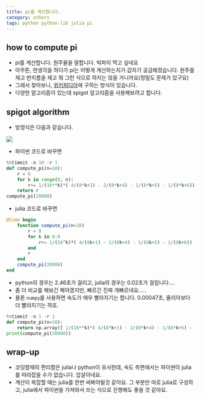 ```yaml
---
title: pi를 계산합니다. 
category: others
tags: python python-lib julia pi 
---
```


## how to compute pi

- pi를 계산합니다. 원주율을 말합니다. 빅파이 먹고 싶네요 
- 아무튼, 딴생각을 하다가 pi는 어떻게 계산하는지가 갑자기 궁금해졌습니다. 원주를 재고 반지름을 재고 뭐 그런 식으로 하지는 않을 거니까요(정밀도 문제가 있구요)
- 그래서 찾아보니, [위키피디아](https://en.wikipedia.org/wiki/Pi)에 구하는 방식이 있습니다. 
- 다양한 알고리즘이 있는데 spigot 알고리즘을 사용해보려고 합니다. 

## spigot algorithm 

- 방정식은 다음과 같습니다. 

![](https://wikimedia.org/api/rest_v1/media/math/render/svg/5be33d7e24e7ab4d284dd957955227fb6faee2d3)

- 파이썬 코드로 바꾸면 

```python
%%timeit -n 10 -r 1
def compute_pi(n=10):
    r = 0
    for k in range(0, n):
        r+= 1/(16**k)*( 4/(8*k+1) - 2/(8*k+4) - 1/(8*k+5) - 1/(8*k+6))
    return r
compute_pi(20000)
```

- julia 코드로 바꾸면 

```julia
@time begin
    function compute_pi(n=10)
        r = 0
        for k in 0:9
            r+= 1/(16^k)*( 4/(8k+1) - 2/(8k+4) - 1/(8k+5) - 1/(8k+6))
        end
        r
    end
    compute_pi(20000)
end 
```

- python의 경우는 2.46초가 걸리고, julia의 경우는 0.02초가 걸립니다....
- 좀 더 비교를 해보긴 해야겠지만, 빠르긴 진짜 개빠르네요.....
- 물론 `numpy`를 사용하면 속도가 매우 빨라지기는 합니다. 0.00047초, 쥴리아보다 더 빨라지기는 하죠. 

```python
%%timeit -n 1 -r 1
def compute_pi(n=10):
    return np.array([ 1/(16**k)*( 4/(8*k+1) - 2/(8*k+4) - 1/(8*k+5) - 1/(8*k+6)) for k in range(0, 10)]).sum()
print(compute_pi(20000))
```


## wrap-up

- 코딩할때의 편리함은 julia나 python이 유사한데, 속도 측면에서는 파이썬이 julia를 따라잡을 수가 없습니다. 압살이네요. 
- 계산이 복잡할 때는 julia를 한번 써봐야될것 같아요. 그 부분만 따로 julia로 구성하고, julia에서 파이썬을 가져와서 쓰는 식으로 진행해도 좋을 것 같아요. 